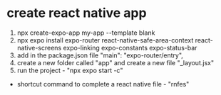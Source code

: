 # create react native app
1. npx create-expo-app my-app --template blank
2. npx expo install expo-router react-native-safe-area-context react-native-screens expo-linking expo-constants expo-status-bar
3. add in the package.json file "main": "expo-router/entry",
4. create a new folder called "app" and create a new file "_layout.jsx"
5. run the project - "npx expo start -c"

* shortcut command to complete a react native file - "rnfes"